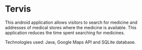 # Tervis

This android application allows visitors to search for medicine and addresses of medical stores where the medicine is available. This application reduces the time spent searching for medicines. 

Technologies used: Java, Google Maps API and SQLite database.
